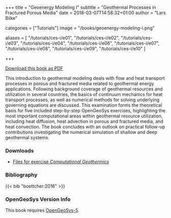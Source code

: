 +++
title = "Geoenergy Modeling I"
subtitle = "Geothermal Processes in Fractured Porous Media"
date = 2018-03-07T14:58:32+01:00
author = "Lars Bilke"

categories = ["Tutorials"]
image = "/books/geoenergy-modeling-i.png"

aliases = [ "/tutorials/ces-i/e01",
            "/tutorials/ces-i/e02", "/tutorials/ces-i/e03",
            "/tutorials/ces-i/e04", "/tutorials/ces-i/e06",
            "/tutorials/ces-i/e07", "/tutorials/ces-i/e08",
            "/tutorials/ces-i/e09", "/tutorials/ces-i/e10" ]

+++

[<i class="far fa-file-pdf"></i> Download this book as PDF](https://vip.s3.ufz.de/ogs/public/web/Books/Geoenergy-Model-I/Geoenergy%2BModeling%2BI.pdf)

This introduction to geothermal modeling deals with flow and heat transport processes in porous and fractured media related to geothermal energy applications. Following background coverage of geothermal resources and utilization in several countries, the basics of continuum mechanics for heat transport processes, as well as numerical methods for solving underlying governing equations are discussed. This examination forms the theoretical basis for five included step-by-step OpenGeoSys exercises, highlighting the most important computational areas within geothermal resource utilization, including heat diffusion, heat advection in porous and fractured media, and heat convection. The book concludes with an outlook on practical follow-up contributions investigating the numerical simulation of shallow and deep geothermal systems.

<div class='note clear-both'>

### <i class="far fa-download"></i> Downloads

- [<i class="far fa-file-archive"></i> Files for exercise <i>Computational Geothermics</i>](https://vip.s3.ufz.de/ogs/public/web/Books/Geoenergy-Model-I/ComputationalGeothermicsExercises.zip)  

</div>

<div class='note'>

### <i class="far fa-book"></i> Bibliography

{{< bib "boettcher:2016" >}}
</div>

<div class='note'>

### <i class="far fa-code-branch"></i> OpenGeoSys Version Info

This book requires [OpenGeoSys-5](/ogs-5/).
</div>

